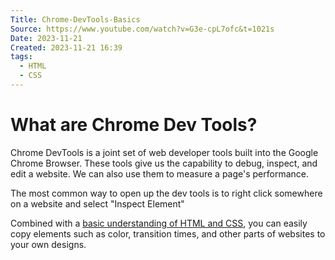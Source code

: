 ```yaml
---
Title: Chrome-DevTools-Basics
Source: https://www.youtube.com/watch?v=G3e-cpL7ofc&t=1021s
Date: 2023-11-21
Created: 2023-11-21 16:39
tags:
  - HTML
  - CSS
---
```

# What are Chrome Dev Tools?

Chrome DevTools is a joint set of web developer tools built into the Google Chrome Browser. These tools give us the capability to debug, inspect, and edit a website. We can also use them to measure a page's performance. 

The most common way to open up the dev tools is to right click somewhere on a website and select "Inspect Element"

Combined with a [basic understanding of HTML and CSS](HTML-CSS-Basics), you can easily copy elements such as color, transition times, and other parts of websites to your own designs. 